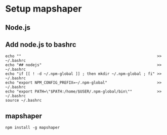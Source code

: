 # Setup mapshaper

## Node.js

## Add node.js to bashrc

```console
echo ""                                                            >> ~/.bashrc
echo "## nodejs"                                                   >> ~/.bashrc
echo "if [[ ! -d ~/.npm-global ]] ; then mkdir ~/.npm-global ; fi" >> ~/.bashrc
echo "export NPM_CONFIG_PREFIX=~/.npm-global"                      >> ~/.bashrc
echo "export PATH=\"$PATH:/home/$USER/.npm-global/bin\""           >> ~/.bashrc
source ~/.bashrc
```

## mapshaper

```console
npm install -g mapshaper
```
